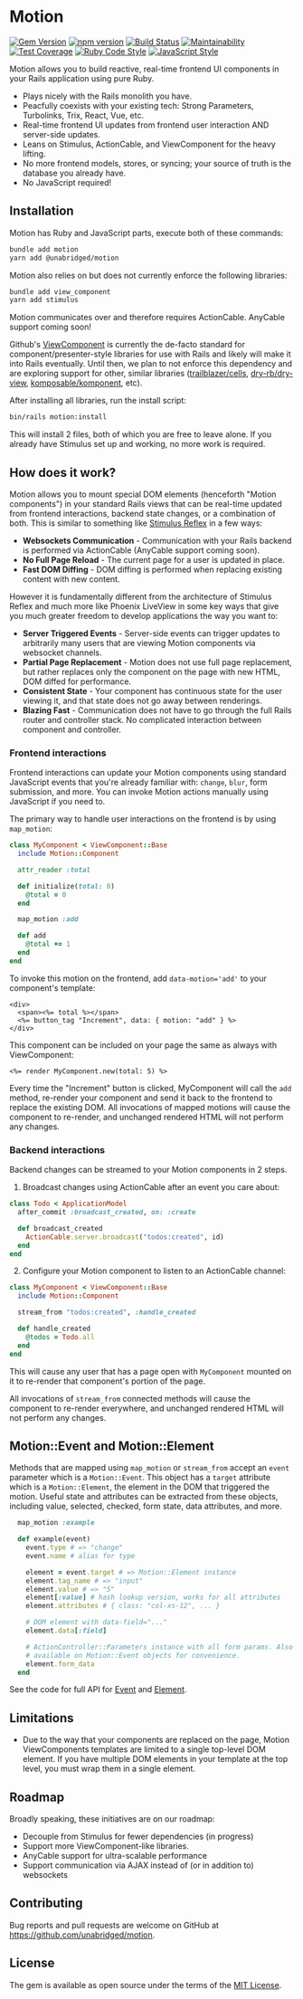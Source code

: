 # Motion

[![Gem Version](https://badge.fury.io/rb/motion.svg)](https://badge.fury.io/rb/motion)
[![npm version](https://badge.fury.io/js/%40unabridged%2Fmotion.svg)](https://badge.fury.io/js/%40unabridged%2Fmotion)
[![Build Status](https://travis-ci.com/unabridged/motion.svg?branch=master)](https://travis-ci.com/unabridged/motion)
[![Maintainability](https://api.codeclimate.com/v1/badges/3167364a38b1392a5478/maintainability)](https://codeclimate.com/github/unabridged/motion/maintainability)
[![Test Coverage](https://api.codeclimate.com/v1/badges/3167364a38b1392a5478/test_coverage)](https://codeclimate.com/github/unabridged/motion/test_coverage)
[![Ruby Code Style](https://img.shields.io/badge/Ruby_Code_Style-standard-brightgreen.svg)](https://github.com/testdouble/standard)
[![JavaScript Style](https://img.shields.io/badge/code_style-standard-brightgreen.svg)](https://standardjs.com)

Motion allows you to build reactive, real-time frontend UI components in your Rails application using pure Ruby.

* Plays nicely with the Rails monolith you have.
* Peacfully coexists with your existing tech: Strong Parameters, Turbolinks, Trix, React, Vue, etc.
* Real-time frontend UI updates from frontend user interaction AND server-side updates.
* Leans on Stimulus, ActionCable, and ViewComponent for the heavy lifting.
* No more frontend models, stores, or syncing; your source of truth is the database you already have.
* No JavaScript required!


## Installation

Motion has Ruby and JavaScript parts, execute both of these commands:

```sh
bundle add motion
yarn add @unabridged/motion
```

Motion also relies on but does not currently enforce the following libraries:

```sh
bundle add view_component
yarn add stimulus
```

Motion communicates over and therefore requires ActionCable. AnyCable support coming soon!

Github's [ViewComponent](https://github.com/github/view_component) is currently the de-facto standard for component/presenter-style libraries for use with Rails and likely will make it into Rails eventually. Until then, we plan to not enforce this dependency and are exploring support for other, similar libraries ([trailblazer/cells](https://github.com/trailblazer/cells), [dry-rb/dry-view](https://github.com/dry-rb/dry-view), [komposable/komponent](https://github.com/komposable/komponent), etc).

After installing all libraries, run the install script:

```sh
bin/rails motion:install
```

This will install 2 files, both of which you are free to leave alone. If you already have Stimulus set up and working, no more work is required.

## How does it work?

Motion allows you to mount special DOM elements (henceforth "Motion components") in your standard Rails views that can be real-time updated from frontend interactions, backend state changes, or a combination of both. This is similar to something like [Stimulus Reflex](https://github.com/hopsoft/stimulus_reflex) in a few ways:

- **Websockets Communication** - Communication with your Rails backend is performed via ActionCable (AnyCable support coming soon).
- **No Full Page Reload** - The current page for a user is updated in place.
- **Fast DOM Diffing** - DOM diffing is performed when replacing existing content with new content.

However it is fundamentally different from the architecture of Stimulus Reflex and much more like Phoenix LiveView in some key ways that give you much greater freedom to develop applications the way you want to:

- **Server Triggered Events** - Server-side events can trigger updates to arbitrarily many users that are viewing Motion components via websocket channels.
- **Partial Page Replacement** - Motion does not use full page replacement, but rather replaces only the component on the page with new HTML, DOM diffed for performance.
- **Consistent State** - Your component has continuous state for the user viewing it, and that state does not go away between renderings.
- **Blazing Fast** - Communication does not have to go through the full Rails router and controller stack. No complicated interaction between component and controller.


### Frontend interactions

Frontend interactions can update your Motion components using standard JavaScript events that you're already familiar with: `change`, `blur`, form submission, and more. You can invoke Motion actions manually using JavaScript if you need to.

The primary way to handle user interactions on the frontend is by using `map_motion`:

```ruby
class MyComponent < ViewComponent::Base
  include Motion::Component

  attr_reader :total

  def initialize(total: 0)
    @total = 0
  end

  map_motion :add

  def add
    @total += 1
  end
end
```

To invoke this motion on the frontend, add `data-motion='add'` to your component's template:

```erb
<div>
  <span><%= total %></span>
  <%= button_tag "Increment", data: { motion: "add" } %>
</div>
```

This component can be included on your page the same as always with ViewComponent:

```erb
<%= render MyComponent.new(total: 5) %>
```

Every time the "Increment" button is clicked, MyComponent will call the `add` method, re-render your component and send it back to the frontend to replace the existing DOM. All invocations of mapped motions will cause the component to re-render, and unchanged rendered HTML will not perform any changes.


### Backend interactions

Backend changes can be streamed to your Motion components in 2 steps.

1. Broadcast changes using ActionCable after an event you care about:

```ruby
class Todo < ApplicationModel
  after_commit :broadcast_created, on: :create

  def broadcast_created
    ActionCable.server.broadcast("todos:created", id)
  end
end
```

2. Configure your Motion component to listen to an ActionCable channel:

```ruby
class MyComponent < ViewComponent::Base
  include Motion::Component

  stream_from "todos:created", :handle_created

  def handle_created
    @todos = Todo.all
  end
end
```

This will cause any user that has a page open with `MyComponent` mounted on it to re-render that component's portion of the page.

All invocations of `stream_from` connected methods will cause the component to re-render everywhere, and unchanged rendered HTML will not perform any changes.


## Motion::Event and Motion::Element

Methods that are mapped using `map_motion` or `stream_from` accept an `event` parameter which is a `Motion::Event`. This object has a `target` attribute which is a `Motion::Element`, the element in the DOM that triggered the motion. Useful state and attributes can be extracted from these objects, including value, selected, checked, form state, data attributes, and more.

```ruby
  map_motion :example

  def example(event)
    event.type # => "change"
    event.name # alias for type

    element = event.target # => Motion::Element instance
    element.tag_name # => "input"
    element.value # => "5"
    element[:value] # hash lookup version, works for all attributes
    element.attributes # { class: "col-xs-12", ... }

    # DOM element with data-field="..."
    element.data[:field]

    # ActionController::Parameters instance with all form params. Also
    # available on Motion::Event objects for convenience.
    element.form_data
  end
```

See the code for full API for [Event](https://github.com/unabridged/motion/blob/master/lib/motion/event.rb) and [Element](https://github.com/unabridged/motion/blob/master/lib/motion/element.rb).


## Limitations

* Due to the way that your components are replaced on the page, Motion ViewComponents templates are limited to a single top-level DOM element. If you have multiple DOM elements in your template at the top level, you must wrap them in a single element.


## Roadmap

Broadly speaking, these initiatives are on our roadmap:

- Decouple from Stimulus for fewer dependencies (in progress)
- Support more ViewComponent-like libraries.
- AnyCable support for ultra-scalable performance
- Support communication via AJAX instead of (or in addition to) websockets


## Contributing

Bug reports and pull requests are welcome on GitHub at https://github.com/unabridged/motion.


## License

The gem is available as open source under the terms of the [MIT License](https://opensource.org/licenses/MIT).
